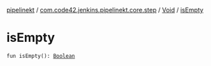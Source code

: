 [pipelinekt](../../index.md) / [com.code42.jenkins.pipelinekt.core.step](../index.md) / [Void](index.md) / [isEmpty](./is-empty.md)

# isEmpty

`fun isEmpty(): `[`Boolean`](https://kotlinlang.org/api/latest/jvm/stdlib/kotlin/-boolean/index.html)